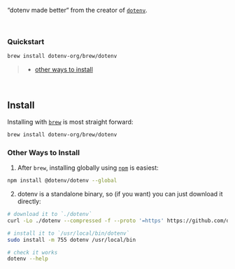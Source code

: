 “dotenv made better“ from the creator of [`dotenv`](https://github.com/motdotla/dotenv).

&nbsp;


### Quickstart

```sh
brew install dotenv-org/brew/dotenv
```
> * [other ways to install](#other-ways-to-install)

&nbsp;


## Install

Installing with [`brew`](https://brew.sh) is most straight forward:

```sh
brew install dotenv-org/brew/dotenv
```


### Other Ways to Install

1. After `brew`, installing globally using [`npm`](https://www.npmjs.com/package/@dotenv/dotenv) is easiest:

```sh
npm install @dotenv/dotenv --global
```

2. dotenv is a standalone binary, so (if you want) you can just download it directly:

```bash
# download it to `./dotenv`
curl -Lo ./dotenv --compressed -f --proto '=https' https://github.com/dotenv-org/dotenv/releases/latest/download/dotenv-$(uname)-$(uname -m).tar.gz

# install it to `/usr/local/bin/dotenv`
sudo install -m 755 dotenv /usr/local/bin

# check it works
dotenv --help
```


